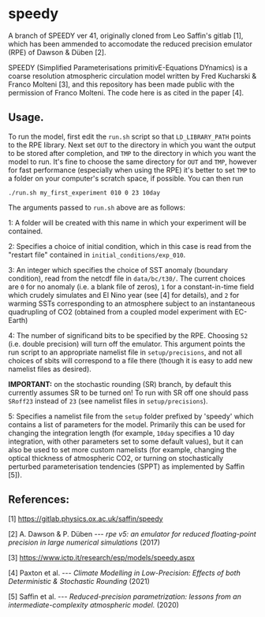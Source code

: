 # speedy
A branch of SPEEDY ver 41, originally cloned from Leo Saffin's gitlab [1], 
which has been ammended to accomodate the reduced precision emulator (RPE) of Dawson & Düben [2]. 

SPEEDY (Simplified Parameterisations primitivE-Equations DYnamics) is a coarse resolution atmospheric circulation model
written by Fred Kucharski & Franco Molteni [3], and this repository has been made public with the permission of Franco Molteni. 
The code here is as cited in the paper [4]. 

## Usage.

To run the model, first edit the `run.sh` script so that `LD_LIBRARY_PATH` points to the RPE library. Next set 
`OUT` to the directory in which you want the output to be 
stored after completion, and `TMP` to the directory in which you want the model to run. 
It's fine to choose the same directory for `OUT` and `TMP`, however for fast performance (especially when using the RPE) 
it's better to set `TMP` to a folder on your computer's scratch space, if possible. 
You can then run

```
./run.sh my_first_experiment 010 0 23 10day
```
The arguments passed to `run.sh` above are as follows:

1: A folder will be created with this name in which your experiment will be contained. 

2: Specifies a choice of initial condition, which in this case is read from the "restart file" contained 
in `initial_conditions/exp_010`. 

3: An integer which specifies the choice of SST anomaly (boundary condition), read from the netcdf file in 
`data/bc/t30/`. The current choices are `0` for no anomaly (i.e. a blank file of zeros), `1` for a constant-in-time field 
which crudely simulates and El Nino year (see [4] for details), and `2` for warming SSTs corresponding to an atmosphere 
subject to an instantaneous quadrupling of CO2 (obtained from a coupled model experiment with EC-Earth)

4: The number of significand bits to be specified by the RPE. Choosing `52` (i.e. double precision) will
turn off the emulator. This argument points the run script to an appropriate namelist file in `setup/precisions`, and not all 
choices of sbits will correspond to a file there (though it is easy to add new namelist files as desired). 

**IMPORTANT:** on the stochastic rounding (SR) branch, by default this currently assumes SR to be turned on! 
To run with SR off one should pass `SRoff23` instead of `23` (see namelist files in `setup/precisions`). 

5: Specifies a namelist file from the `setup` folder prefixed by 'speedy' which contains a list of parameters for the model. 
Primarily this can be used for changing the integration length (for example, `10day` specifies a 10 day integration, with other 
parameters set to some default values), but it can also be used to set more custom namelists (for example, changing the optical thickness of 
atmospheric CO2, or turning on stochastically perturbed parameterisation tendencies (SPPT) as implemented by Saffin [5]). 

## References:

[1] https://gitlab.physics.ox.ac.uk/saffin/speedy

[2] A. Dawson & P. Düben --- _rpe v5: an emulator for reduced floating-point precision in large numerical simulations_ (2017) 

[3] https://www.ictp.it/research/esp/models/speedy.aspx

[4] Paxton et al. --- _Climate Modelling in Low-Precision: Effects of both Deterministic & Stochastic Rounding_ (2021)

[5] Saffin et al. --- _Reduced-precision parametrization: lessons from an intermediate-complexity atmospheric model._ (2020)
